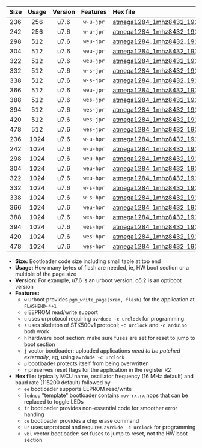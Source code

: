 |Size|Usage|Version|Features|Hex file|
|:-:|:-:|:-:|:-:|:--|
|236|256|u7.6|`w-u-jpr`|[atmega1284_1mhz8432_19200bps_ur_vbl.hex](https://raw.githubusercontent.com/stefanrueger/urboot/main/bootloaders/atmega1284/fcpu_1mhz8432/19200_bps/atmega1284_1mhz8432_19200bps_ur_vbl.hex)|
|242|256|u7.6|`w-u-jpr`|[atmega1284_1mhz8432_19200bps_lednop_ur_vbl.hex](https://raw.githubusercontent.com/stefanrueger/urboot/main/bootloaders/atmega1284/fcpu_1mhz8432/19200_bps/atmega1284_1mhz8432_19200bps_lednop_ur_vbl.hex)|
|298|512|u7.6|`weu-jpr`|[atmega1284_1mhz8432_19200bps_ee_ur_vbl.hex](https://raw.githubusercontent.com/stefanrueger/urboot/main/bootloaders/atmega1284/fcpu_1mhz8432/19200_bps/atmega1284_1mhz8432_19200bps_ee_ur_vbl.hex)|
|304|512|u7.6|`weu-jpr`|[atmega1284_1mhz8432_19200bps_ee_lednop_ur_vbl.hex](https://raw.githubusercontent.com/stefanrueger/urboot/main/bootloaders/atmega1284/fcpu_1mhz8432/19200_bps/atmega1284_1mhz8432_19200bps_ee_lednop_ur_vbl.hex)|
|322|512|u7.6|`weu-jpr`|[atmega1284_1mhz8432_19200bps_ee_lednop_fr_ur_vbl.hex](https://raw.githubusercontent.com/stefanrueger/urboot/main/bootloaders/atmega1284/fcpu_1mhz8432/19200_bps/atmega1284_1mhz8432_19200bps_ee_lednop_fr_ur_vbl.hex)|
|332|512|u7.6|`w-s-jpr`|[atmega1284_1mhz8432_19200bps_vbl.hex](https://raw.githubusercontent.com/stefanrueger/urboot/main/bootloaders/atmega1284/fcpu_1mhz8432/19200_bps/atmega1284_1mhz8432_19200bps_vbl.hex)|
|338|512|u7.6|`w-s-jpr`|[atmega1284_1mhz8432_19200bps_lednop_vbl.hex](https://raw.githubusercontent.com/stefanrueger/urboot/main/bootloaders/atmega1284/fcpu_1mhz8432/19200_bps/atmega1284_1mhz8432_19200bps_lednop_vbl.hex)|
|366|512|u7.6|`weu-jpr`|[atmega1284_1mhz8432_19200bps_ee_lednop_fr_ce_ur_vbl.hex](https://raw.githubusercontent.com/stefanrueger/urboot/main/bootloaders/atmega1284/fcpu_1mhz8432/19200_bps/atmega1284_1mhz8432_19200bps_ee_lednop_fr_ce_ur_vbl.hex)|
|388|512|u7.6|`wes-jpr`|[atmega1284_1mhz8432_19200bps_ee_vbl.hex](https://raw.githubusercontent.com/stefanrueger/urboot/main/bootloaders/atmega1284/fcpu_1mhz8432/19200_bps/atmega1284_1mhz8432_19200bps_ee_vbl.hex)|
|394|512|u7.6|`wes-jpr`|[atmega1284_1mhz8432_19200bps_ee_lednop_vbl.hex](https://raw.githubusercontent.com/stefanrueger/urboot/main/bootloaders/atmega1284/fcpu_1mhz8432/19200_bps/atmega1284_1mhz8432_19200bps_ee_lednop_vbl.hex)|
|420|512|u7.6|`wes-jpr`|[atmega1284_1mhz8432_19200bps_ee_lednop_fr_vbl.hex](https://raw.githubusercontent.com/stefanrueger/urboot/main/bootloaders/atmega1284/fcpu_1mhz8432/19200_bps/atmega1284_1mhz8432_19200bps_ee_lednop_fr_vbl.hex)|
|478|512|u7.6|`wes-jpr`|[atmega1284_1mhz8432_19200bps_ee_lednop_fr_ce_vbl.hex](https://raw.githubusercontent.com/stefanrueger/urboot/main/bootloaders/atmega1284/fcpu_1mhz8432/19200_bps/atmega1284_1mhz8432_19200bps_ee_lednop_fr_ce_vbl.hex)|
|236|1024|u7.6|`w-u-hpr`|[atmega1284_1mhz8432_19200bps_ur.hex](https://raw.githubusercontent.com/stefanrueger/urboot/main/bootloaders/atmega1284/fcpu_1mhz8432/19200_bps/atmega1284_1mhz8432_19200bps_ur.hex)|
|242|1024|u7.6|`w-u-hpr`|[atmega1284_1mhz8432_19200bps_lednop_ur.hex](https://raw.githubusercontent.com/stefanrueger/urboot/main/bootloaders/atmega1284/fcpu_1mhz8432/19200_bps/atmega1284_1mhz8432_19200bps_lednop_ur.hex)|
|298|1024|u7.6|`weu-hpr`|[atmega1284_1mhz8432_19200bps_ee_ur.hex](https://raw.githubusercontent.com/stefanrueger/urboot/main/bootloaders/atmega1284/fcpu_1mhz8432/19200_bps/atmega1284_1mhz8432_19200bps_ee_ur.hex)|
|304|1024|u7.6|`weu-hpr`|[atmega1284_1mhz8432_19200bps_ee_lednop_ur.hex](https://raw.githubusercontent.com/stefanrueger/urboot/main/bootloaders/atmega1284/fcpu_1mhz8432/19200_bps/atmega1284_1mhz8432_19200bps_ee_lednop_ur.hex)|
|322|1024|u7.6|`weu-hpr`|[atmega1284_1mhz8432_19200bps_ee_lednop_fr_ur.hex](https://raw.githubusercontent.com/stefanrueger/urboot/main/bootloaders/atmega1284/fcpu_1mhz8432/19200_bps/atmega1284_1mhz8432_19200bps_ee_lednop_fr_ur.hex)|
|332|1024|u7.6|`w-s-hpr`|[atmega1284_1mhz8432_19200bps.hex](https://raw.githubusercontent.com/stefanrueger/urboot/main/bootloaders/atmega1284/fcpu_1mhz8432/19200_bps/atmega1284_1mhz8432_19200bps.hex)|
|338|1024|u7.6|`w-s-hpr`|[atmega1284_1mhz8432_19200bps_lednop.hex](https://raw.githubusercontent.com/stefanrueger/urboot/main/bootloaders/atmega1284/fcpu_1mhz8432/19200_bps/atmega1284_1mhz8432_19200bps_lednop.hex)|
|366|1024|u7.6|`weu-hpr`|[atmega1284_1mhz8432_19200bps_ee_lednop_fr_ce_ur.hex](https://raw.githubusercontent.com/stefanrueger/urboot/main/bootloaders/atmega1284/fcpu_1mhz8432/19200_bps/atmega1284_1mhz8432_19200bps_ee_lednop_fr_ce_ur.hex)|
|388|1024|u7.6|`wes-hpr`|[atmega1284_1mhz8432_19200bps_ee.hex](https://raw.githubusercontent.com/stefanrueger/urboot/main/bootloaders/atmega1284/fcpu_1mhz8432/19200_bps/atmega1284_1mhz8432_19200bps_ee.hex)|
|394|1024|u7.6|`wes-hpr`|[atmega1284_1mhz8432_19200bps_ee_lednop.hex](https://raw.githubusercontent.com/stefanrueger/urboot/main/bootloaders/atmega1284/fcpu_1mhz8432/19200_bps/atmega1284_1mhz8432_19200bps_ee_lednop.hex)|
|420|1024|u7.6|`wes-hpr`|[atmega1284_1mhz8432_19200bps_ee_lednop_fr.hex](https://raw.githubusercontent.com/stefanrueger/urboot/main/bootloaders/atmega1284/fcpu_1mhz8432/19200_bps/atmega1284_1mhz8432_19200bps_ee_lednop_fr.hex)|
|478|1024|u7.6|`wes-hpr`|[atmega1284_1mhz8432_19200bps_ee_lednop_fr_ce.hex](https://raw.githubusercontent.com/stefanrueger/urboot/main/bootloaders/atmega1284/fcpu_1mhz8432/19200_bps/atmega1284_1mhz8432_19200bps_ee_lednop_fr_ce.hex)|

- **Size:** Bootloader code size including small table at top end
- **Usage:** How many bytes of flash are needed, ie, HW boot section or a multiple of the page size
- **Version:** For example, u7.6 is an urboot version, o5.2 is an optiboot version
- **Features:**
  + `w` urboot provides `pgm_write_page(sram, flash)` for the application at `FLASHEND-4+1`
  + `e` EEPROM read/write support
  + `u` uses urprotocol requiring `avrdude -c urclock` for programming
  + `s` uses skeleton of STK500v1 protocol; `-c urclock` and `-c arduino` both work
  + `h` hardware boot section: make sure fuses are set for reset to jump to boot section
  + `j` vector bootloader: uploaded applications *need to be patched externally*, eg, using `avrdude -c urclock`
  + `p` bootloader protects itself from being overwritten
  + `r` preserves reset flags for the application in the register R2
- **Hex file:** typically MCU name, oscillator frequency (16 MHz default) and baud rate (115200 default) followed by
  + `ee` bootloader supports EEPROM read/write
  + `lednop` "template" bootloader contains `mov rx,rx` nops that can be replaced to toggle LEDs
  + `fr` bootloader provides non-essential code for smoother error handing
  + `ce` bootloader provides a chip erase command
  + `ur` uses urprotocol and requires `avrdude -c urclock` for programming
  + `vbl` vector bootloader: set fuses to jump to reset, not the HW boot section
